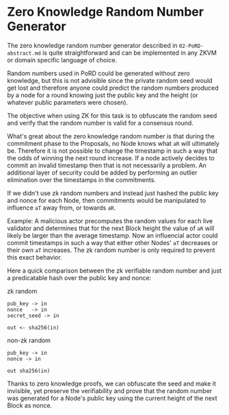 # Zero Knowledge Random Number Generator

The zero knowledge random number generator described in `02-PoRD-abstract.md` is quite straightforward and can be implemented in any ZKVM or domain specific language of choice. 

Random numbers used in PoRD could be generated without zero knowledge, but this is not advisible since the private random seed would get lost and therefore anyone could predict the random numbers produced by a node for a round knowing just the public key and the height (or whatever public parameters were chosen).

The objective when using ZK for this task is to obfuscate the random seed and verify that the random number is valid for a consensus round.

What's great about the zero knowledge random number is that during the commitment phase to the Proposals, no Node knows what `aR` will ultimately be. Therefore it is not possible to change the timestamp in such a way that the odds of winning the next round increase. If a node actively decides to commit an invalid timestamp then that is not necessarily a problem. An additional layer of security could be added by performing an outlier elimination over the timestamps in the commitments.

If we didn't use zk random numbers and instead just hashed the public key and nonce for each Node, then commitments would be manipulated to influence `aT` away from, or towards `aR`. 

Example: A malicious actor precomputes the random values for each live validator and determines that for the next Block height the value of `aR` will likely be larger than the average timestamp. Now an influencial actor could commit timestamps in such a way that either other Nodes' `aT` decreases or their own `aT` increases. The zk random number is only required to prevent this exact behavior.

Here a quick comparison between the zk verifiable random number and just a predicatable hash over the public key and nonce:


zk random
```
pub_key -> in
nonce   -> in
secret_seed -> in

out <- sha256(in)
```

non-zk random
```
pub_key -> in 
nonce -> in 

out sha256(in)
```

Thanks to zero knowledge proofs, we can obfuscate the seed and make it invisible, yet preserve the verifiability and prove that the random number was generated for a Node's public key using the current height of the next Block as nonce.


